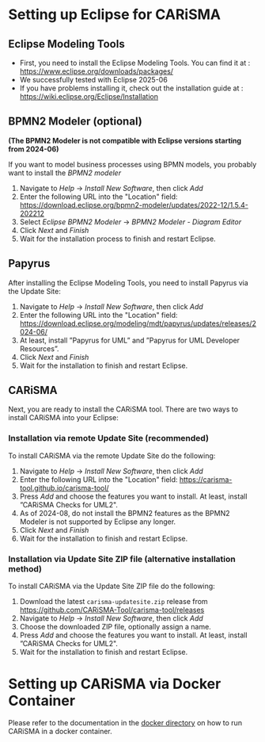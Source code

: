 # Setting up Eclipse for CARiSMA

## Eclipse Modeling Tools
- First, you need to install the Eclipse Modeling Tools. You can find it at : https://www.eclipse.org/downloads/packages/
- We successfully tested with Eclipse 2025-06
- If you have problems installing it, check out the installation guide at : https://wiki.eclipse.org/Eclipse/Installation

## BPMN2 Modeler (optional)
**(The BPMN2 Modeler is not compatible with Eclipse versions starting from 2024-06)**

If you want to model business processes using BPMN models, you probably want to install the *BPMN2 modeler*
1. Navigate to *Help* -> *Install New Software*, then click *Add* 
2. Enter the following URL into the "Location" field: https://download.eclipse.org/bpmn2-modeler/updates/2022-12/1.5.4-202212
3. Select *Eclipse BPMN2 Modeler* -> *BPMN2 Modeler - Diagram Editor*
4. Click *Next* and *Finish*
5. Wait for the installation process to finish and restart Eclipse.

## Papyrus
After installing the Eclipse Modeling Tools, you need to install Papyrus via the Update Site:
1. Navigate to *Help* -> *Install New Software*, then click *Add* 
2. Enter the following URL into the "Location" field: https://download.eclipse.org/modeling/mdt/papyrus/updates/releases/2024-06/
3. At least, install ”Papyrus for UML” and ”Papyrus for UML Developer Resources”.
4. Click *Next* and *Finish*
5. Wait for the installation to finish and restart Eclipse.

## CARiSMA
Next, you are ready to install the CARiSMA tool. There are two ways to install CARiSMA into your Eclipse:

### Installation via remote Update Site (recommended)
To install CARiSMA via the remote Update Site do the following:
1. Navigate to *Help* -> *Install New Software*, then click *Add* 
2. Enter the following URL into the "Location" field: https://carisma-tool.github.io/carisma-tool/
3. Press *Add* and choose the features you want to install. At least, install ”CARiSMA Checks for UML2".
4. As of 2024-08, do not install the BPMN2 features as the BPMN2 Modeler is not supported by Eclipse any longer.
5. Click *Next* and *Finish*
6. Wait for the installation to finish and restart Eclipse.

### Installation via Update Site ZIP file (alternative installation method)
To install CARiSMA via the Update Site ZIP file do the following:
1. Download the latest `carisma-updatesite.zip` release from https://github.com/CARiSMA-Tool/carisma-tool/releases
2. Navigate to *Help* -> *Install New Software*, then click *Add* 
3. Choose the downloaded ZIP file, optionally assign a name.
4. Press *Add* and choose the features you want to install. At least, install ”CARiSMA Checks for UML2".
5. Wait for the installation to finish and restart Eclipse.

# Setting up CARiSMA via Docker Container
Please refer to the documentation in the [docker directory](../docker/) on how to run CARiSMA in a docker container.
